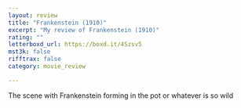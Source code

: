 ```yaml
---
layout: review
title: "Frankenstein (1910)"
excerpt: "My review of Frankenstein (1910)"
rating: ""
letterboxd_url: https://boxd.it/4Szsv5
mst3k: false
rifftrax: false
category: movie_review

---
```


The scene with Frankenstein forming in the pot or whatever is so wild
